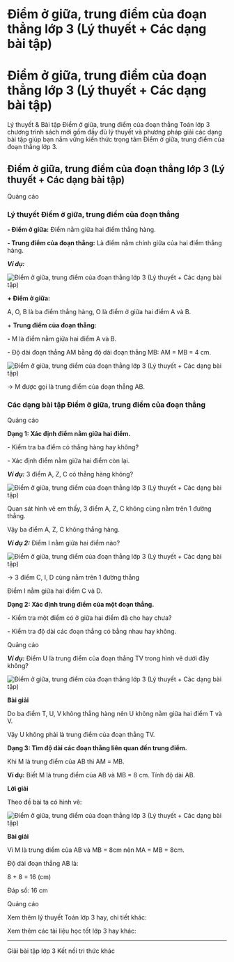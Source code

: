 # Điểm ở giữa, trung điểm của đoạn thẳng lớp 3 (Lý thuyết + Các dạng bài tập)

# Điểm ở giữa, trung điểm của đoạn thẳng lớp 3 (Lý thuyết + Các dạng bài tập)

Lý thuyết & Bài tập Điểm ở giữa, trung điểm của đoạn thẳng Toán lớp 3 chương trình sách mới gồm đầy đủ lý thuyết và phương pháp giải các dạng bài tập giúp bạn nắm vững kiến thức trọng tâm Điểm ở giữa, trung điểm của đoạn thẳng lớp 3.

## Điểm ở giữa, trung điểm của đoạn thẳng lớp 3 (Lý thuyết + Các dạng bài tập)

Quảng cáo

### Lý thuyết Điểm ở giữa, trung điểm của đoạn thẳng

**\- Điểm ở giữa:** Điểm nằm giữa hai điểm thẳng hàng.

**\- Trung điểm của đoạn thẳng:** Là điểm nằm chính giữa của hai điểm thẳng hàng.

**_Ví dụ:_**

![Điểm ở giữa, trung điểm của đoạn thẳng lớp 3 \(Lý thuyết + Các dạng bài tập\)](https://vietjack.com/toan-3-kn/images/ly-thuyet-bai-16-diem-o-giua-trung-diem-cua-doan-thang.PNG)

**\+ Điểm ở giữa:**

A, O, B là ba điểm thẳng hàng, O là điểm ở giữa hai điểm A và B.

\+ **Trung điểm của đoạn thẳng:**

**-** M là điểm nằm giữa hai điểm A và B.

**-** Độ dài đoạn thẳng AM bằng độ dài đoạn thẳng MB: AM = MB = 4 cm.

![Điểm ở giữa, trung điểm của đoạn thẳng lớp 3 \(Lý thuyết + Các dạng bài tập\)](https://vietjack.com/toan-3-kn/images/ly-thuyet-bai-16-diem-o-giua-trung-diem-cua-doan-thang-a.PNG)

→ M được gọi là trung điểm của đoạn thẳng AB.

### Các dạng bài tập Điểm ở giữa, trung điểm của đoạn thẳng

Quảng cáo

**Dạng 1: Xác định điểm nằm giữa hai điểm.**

\- Kiểm tra ba điểm có thẳng hàng hay không?

\- Xác định điểm nằm giữa hai điểm còn lại.

**_Ví dụ:_** 3 điểm A, Z, C có thẳng hàng không?

![Điểm ở giữa, trung điểm của đoạn thẳng lớp 3 \(Lý thuyết + Các dạng bài tập\)](https://vietjack.com/toan-3-kn/images/ly-thuyet-bai-16-diem-o-giua-trung-diem-cua-doan-thang-a1.PNG)

Quan sát hình vẽ em thấy, 3 điểm A, Z, C không cùng nằm trên 1 đường thẳng.

Vậy ba điểm A, Z, C không thẳng hàng.

**_Ví dụ 2:_** Điểm I nằm giữa hai điểm nào?

![Điểm ở giữa, trung điểm của đoạn thẳng lớp 3 \(Lý thuyết + Các dạng bài tập\)](https://vietjack.com/toan-3-kn/images/ly-thuyet-bai-16-diem-o-giua-trung-diem-cua-doan-thang-1.PNG)

→ 3 điểm C, I, D cùng nằm trên 1 đường thẳng

Điểm I nằm giữa hai điểm C và D.

**Dạng 2: Xác định trung điểm của một đoạn thẳng.**

\- Kiểm tra một điểm có ở giữa hai điểm đã cho hay chưa?

\- Kiểm tra độ dài các đoạn thẳng có bằng nhau hay không.

Quảng cáo

**_Ví dụ:_** Điểm U là trung điểm của đoạn thẳng TV trong hình vẽ dưới đây không?

![Điểm ở giữa, trung điểm của đoạn thẳng lớp 3 \(Lý thuyết + Các dạng bài tập\)](https://vietjack.com/toan-3-kn/images/ly-thuyet-bai-16-diem-o-giua-trung-diem-cua-doan-thang-1a.PNG)

**Bài giải**

Do ba điểm T, U, V không thẳng hàng nên U không nằm giữa hai điểm T và V. 

Vậy U không phải là trung điểm của đoạn thẳng TV.

**Dạng 3: Tìm độ dài các đoạn thẳng liên quan đến trung điểm.**

Khi M là trung điểm của AB thì AM = MB.

**Ví dụ:** Biết M là trung điểm của AB và MB = 8 cm. Tính độ dài AB.

**Lời giải**

Theo đề bài ta có hình vẽ:

![Điểm ở giữa, trung điểm của đoạn thẳng lớp 3 \(Lý thuyết + Các dạng bài tập\)](https://vietjack.com/toan-3-kn/images/ly-thuyet-bai-16-diem-o-giua-trung-diem-cua-doan-thang-2.PNG)

**Bài giải**

Vì M là trung điểm của AB và MB = 8cm nên MA = MB = 8cm.

Độ dài đoạn thẳng AB là:

8 + 8 = 16 (cm)

Đáp số: 16 cm

Quảng cáo

Xem thêm lý thuyết Toán lớp 3 hay, chi tiết khác:

Xem thêm các tài liệu học tốt lớp 3 hay khác:

* * *

Giải bài tập lớp 3 Kết nối tri thức khác
